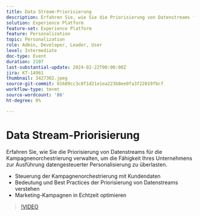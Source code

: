 ```yaml
---
title: Data Stream-Priorisierung
description: Erfahren Sie, wie Sie die Priorisierung von Datenstreams für die Kampagnenorchestrierung verwalten, um die Fähigkeit Ihres Unternehmens zur Ausführung datengesteuerter Personalisierung zu überlasten - Steuerung der Kampagnenorchestrierung mit Kundendaten - Bedeutung und Best Practices für die Priorisierung von Datenstreams - Optimierung von Marketing-Kampagnen in Echtzeit
solution: Experience Platform
feature-set: Experience Platform
feature: Personalization
topic: Personalization
role: Admin, Developer, Leader, User
level: Intermediate
doc-type: Event
duration: 2107
last-substantial-update: 2024-02-22T00:00:00Z
jira: KT-14961
thumbnail: 3427302.jpeg
source-git-commit: 01689cc3c8f1d21e1ea223b8ee0fa3f22019fbcf
workflow-type: tm+mt
source-wordcount: '86'
ht-degree: 0%

---
```



# Data Stream-Priorisierung

Erfahren Sie, wie Sie die Priorisierung von Datenstreams für die Kampagnenorchestrierung verwalten, um die Fähigkeit Ihres Unternehmens zur Ausführung datengesteuerter Personalisierung zu überlasten.

- Steuerung der Kampagnenorchestrierung mit Kundendaten
- Bedeutung und Best Practices der Priorisierung von Datenstreams verstehen
- Marketing-Kampagnen in Echtzeit optimieren

>[!VIDEO](https://video.tv.adobe.com/v/3427302/?learn=on)

